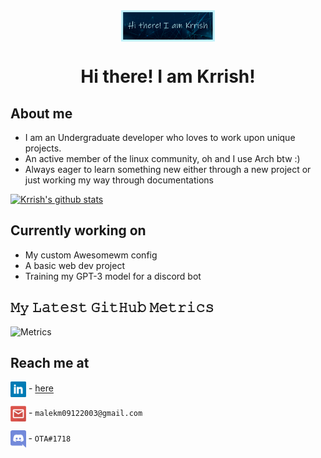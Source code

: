 <div align="center">

<img src="https://raw.githubusercontent.com/ota0912/ota0912/main/media/banner.png" height="50em" align="center"/>

# Hi there! I am Krrish!

</div>

## About me

- I am an Undergraduate developer who loves to work upon unique projects.
- An active member of the linux community, oh and I use Arch btw :)
- Always eager to learn something new either through a new project or just working my way through documentations


[![Krrish's github stats](https://github-readme-stats.vercel.app/api?username=ota0912&count_private=true&show_icons=true&theme=radical&hide_rank=false)](https://github.com/anuraghazra/github-readme-stats)

## Currently working on 

- My custom Awesomewm config
- A basic web dev project
- Training my GPT-3 model for a discord bot 

## 𝙼𝚢 𝙻𝚊𝚝𝚎𝚜𝚝 𝙶𝚒𝚝𝙷𝚞𝚋 𝙼𝚎𝚝𝚛𝚒𝚌𝚜

![Metrics](https://metrics.lecoq.io/ota0912?template=classic&base.header=0&gists=1&lines=1&config.timezone=India%2FKolkata)

## Reach me at

<img src="https://raw.githubusercontent.com/ota0912/ota0912/main/media/linkedin.png" height="25em" align="center"/> - [here](https://www.linkedin.com/in/krrish-malhotra-39580b22a/)

<img src="https://raw.githubusercontent.com/ota0912/ota0912/main/media/mail.png" height="25em" align="center"/> - `malekm09122003@gmail.com`

<img src="https://raw.githubusercontent.com/ota0912/ota0912/main/media/discord.png" height="28em" align="center"/> - `OTA#1718`
